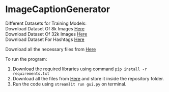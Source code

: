 # ImageCaptionGenerator

Different Datasets for Training Models:  
Download Dataset Of 8k Images [Here](https://www.kaggle.com/datasets/adityajn105/flickr8k)  
Download Dataset Of 32k Images [Here](https://www.kaggle.com/datasets/hsankesara/flickr-image-dataset)  
Download Dataset For Hashtags [Here](https://drive.google.com/uc?export=download&id=1B9NZf42J_GpslRNlTTAxvM5c9WRVl_1Z)  


Download all the necessary files from [Here](https://drive.google.com/drive/folders/1-GgbbDrP_K4gWyAkCUzv9q9Qmu-8VTrj?usp=sharing)  

To run the program:
1. Download the required libraries using command ```pip install -r requirements.txt```
2. Download all the files from [Here](https://drive.google.com/drive/folders/1-GgbbDrP_K4gWyAkCUzv9q9Qmu-8VTrj?usp=sharing) and store it inside the repository folder.
3. Run the code using ```streamlit run gui.py``` on terminal.
